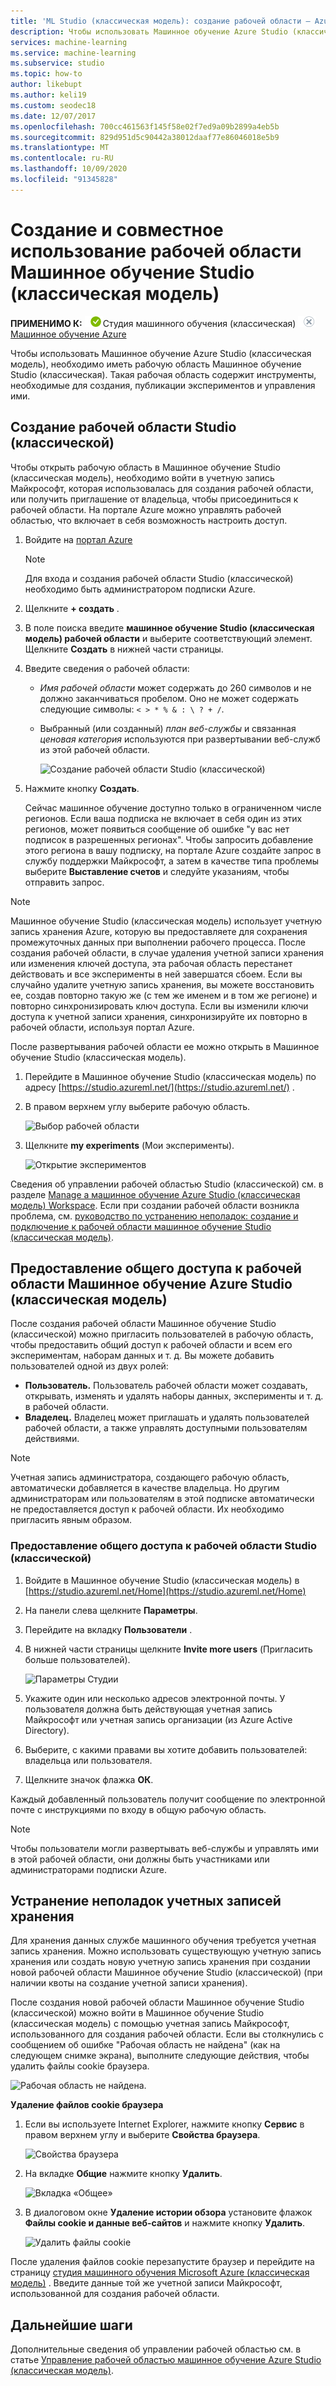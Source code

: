 ```yaml
---
title: 'ML Studio (классическая модель): создание рабочей области — Azure'
description: Чтобы использовать Машинное обучение Azure Studio (классическая модель), необходимо иметь рабочую область Машинное обучение Studio (классическая). Такая рабочая область содержит инструменты, необходимые для создания, публикации экспериментов и управления ими.
services: machine-learning
ms.service: machine-learning
ms.subservice: studio
ms.topic: how-to
author: likebupt
ms.author: keli19
ms.custom: seodec18
ms.date: 12/07/2017
ms.openlocfilehash: 700cc461563f145f58e02f7ed9a09b2899a4eb5b
ms.sourcegitcommit: 829d951d5c90442a38012daaf77e86046018e5b9
ms.translationtype: MT
ms.contentlocale: ru-RU
ms.lasthandoff: 10/09/2020
ms.locfileid: "91345828"
---
```

# <a name="create-and-share-an-machine-learning-studio-classic-workspace"></a>Создание и совместное использование рабочей области Машинное обучение Studio (классическая модель)

**ПРИМЕНИМО К:** ![да](../../../includes/media/aml-applies-to-skus/yes.png)Студия машинного обучения (классическая) ![нет](../../../includes/media/aml-applies-to-skus/no.png)[Машинное обучение Azure](../compare-azure-ml-to-studio-classic.md)

Чтобы использовать Машинное обучение Azure Studio (классическая модель), необходимо иметь рабочую область Машинное обучение Studio (классическая). Такая рабочая область содержит инструменты, необходимые для создания, публикации экспериментов и управления ими.

## <a name="create-a-studio-classic-workspace"></a>Создание рабочей области Studio (классической)

Чтобы открыть рабочую область в Машинное обучение Studio (классическая модель), необходимо войти в учетную запись Майкрософт, которая использовалась для создания рабочей области, или получить приглашение от владельца, чтобы присоединиться к рабочей области. На портале Azure можно управлять рабочей областью, что включает в себя возможность настроить доступ.

1. Войдите на [портал Azure](https://portal.azure.com/)

    > [!NOTE]
    > Для входа и создания рабочей области Studio (классической) необходимо быть администратором подписки Azure. 
    >
    > 

2. Щелкните **+ создать** .

3. В поле поиска введите **машинное обучение Studio (классическая модель) рабочей области** и выберите соответствующий элемент. Щелкните **Создать** в нижней части страницы.

4. Введите сведения о рабочей области:

   - *Имя рабочей области* может содержать до 260 символов и не должно заканчиваться пробелом. Оно не может содержать следующие символы: `< > * % & : \ ? + /`.
   - Выбранный (или созданный) *план веб-службы* и связанная *ценовая категория* используются при развертывании веб-служб из этой рабочей области.

     ![Создание рабочей области Studio (классической)](./media/create-workspace/create-new-workspace.png)

5. Нажмите кнопку **Создать**.

   Сейчас машинное обучение доступно только в ограниченном числе регионов. Если ваша подписка не включает в себя один из этих регионов, может появиться сообщение об ошибке "у вас нет подписок в разрешенных регионах".  Чтобы запросить добавление этого региона в вашу подписку, на портале Azure создайте запрос в службу поддержки Майкрософт, а затем в качестве типа проблемы выберите **Выставление счетов** и следуйте указаниям, чтобы отправить запрос.


> [!NOTE]
> Машинное обучение Studio (классическая модель) использует учетную запись хранения Azure, которую вы предоставляете для сохранения промежуточных данных при выполнении рабочего процесса. После создания рабочей области, в случае удаления учетной записи хранения или изменения ключей доступа, эта рабочая область перестанет действовать и все эксперименты в ней завершатся сбоем.
Если вы случайно удалите учетную запись хранения, вы можете восстановить ее, создав повторно такую же (с тем же именем и в том же регионе) и повторно синхронизировать ключ доступа. Если вы изменили ключи доступа к учетной записи хранения, синхронизируйте их повторно в рабочей области, используя портал Azure.

После развертывания рабочей области ее можно открыть в Машинное обучение Studio (классическая модель).

1. Перейдите в Машинное обучение Studio (классическая модель) по адресу [https://studio.azureml.net/](https://studio.azureml.net/) .

2. В правом верхнем углу выберите рабочую область.

    ![Выбор рабочей области](./media/create-workspace/open-workspace.png)

3. Щелкните **my experiments** (Мои эксперименты).

    ![Открытие экспериментов](./media/create-workspace/my-experiments.png)

Сведения об управлении рабочей областью Studio (классической) см. в разделе [Manage a машинное обучение Azure Studio (классическая модель) Workspace](manage-workspace.md).
Если при создании рабочей области возникла проблема, см. [руководство по устранению неполадок: создание и подключение к рабочей области машинное обучение Studio (классическая модель)](index.yml).


## <a name="share-an-azure-machine-learning-studio-classic-workspace"></a>Предоставление общего доступа к рабочей области Машинное обучение Azure Studio (классическая модель)
После создания рабочей области Машинное обучение Studio (классической) можно пригласить пользователей в рабочую область, чтобы предоставить общий доступ к рабочей области и всем его экспериментам, наборам данных и т. д. Вы можете добавить пользователей одной из двух ролей:

* **Пользователь.** Пользователь рабочей области может создавать, открывать, изменять и удалять наборы данных, эксперименты и т. д. в рабочей области.
* **Владелец.** Владелец может приглашать и удалять пользователей рабочей области, а также управлять доступными пользователям действиями.

> [!NOTE]
> Учетная запись администратора, создающего рабочую область, автоматически добавляется в качестве владельца. Но другим администраторам или пользователям в этой подписке автоматически не предоставляется доступ к рабочей области. Их необходимо пригласить явным образом.
> 
> 

### <a name="to-share-a-studio-classic-workspace"></a>Предоставление общего доступа к рабочей области Studio (классической)

1. Войдите в Машинное обучение Studio (классическая модель) в [https://studio.azureml.net/Home](https://studio.azureml.net/Home)

2. На панели слева щелкните **Параметры**.

3. Перейдите на вкладку **Пользователи** .

4. В нижней части страницы щелкните **Invite more users** (Пригласить больше пользователей).

    ![Параметры Студии](./media/create-workspace/settings.png)

5. Укажите один или несколько адресов электронной почты. У пользователя должна быть действующая учетная запись Майкрософт или учетная запись организации (из Azure Active Directory).

6. Выберите, с какими правами вы хотите добавить пользователей: владельца или пользователя.

7. Щелкните значок флажка **ОК**.

Каждый добавленный пользователь получит сообщение по электронной почте с инструкциями по входу в общую рабочую область.

> [!NOTE]
> Чтобы пользователи могли развертывать веб-службы и управлять ими в этой рабочей области, они должны быть участниками или администраторами подписки Azure. 

## <a name="troubleshoot-storage-accounts"></a>Устранение неполадок учетных записей хранения


Для хранения данных службе машинного обучения требуется учетная запись хранения. Можно использовать существующую учетную запись хранения или создать новую учетную запись хранения при создании новой рабочей области Машинное обучение Studio (классической) (при наличии квоты на создание учетной записи хранения).

После создания новой рабочей области Машинное обучение Studio (классической) можно войти в Машинное обучение Studio (классическая модель) с помощью учетная запись Майкрософт, использованного для создания рабочей области. Если вы столкнулись с сообщением об ошибке "Рабочая область не найдена" (как на следующем снимке экрана), выполните следующие действия, чтобы удалить файлы cookie браузера.

![Рабочая область не найдена.](media/troubleshooting-creating-ml-workspace/screen3.png)

**Удаление файлов cookie браузера**

1. Если вы используете Internet Explorer, нажмите кнопку **Сервис** в правом верхнем углу и выберите **Свойства браузера**.  

   ![Свойства браузера](media/troubleshooting-creating-ml-workspace/screen4.png)

2. На вкладке **Общие** нажмите кнопку **Удалить**.

   ![Вкладка «Общее»](media/troubleshooting-creating-ml-workspace/screen5.png)

3. В диалоговом окне **Удаление истории обзора** установите флажок **Файлы cookie и данные веб-сайтов** и нажмите кнопку **Удалить**.

   ![Удалить файлы cookie](media/troubleshooting-creating-ml-workspace/screen6.png)

После удаления файлов cookie перезапустите браузер и перейдите на страницу [студия машинного обучения Microsoft Azure (классическая модель)](https://studio.azureml.net) . Введите данные той же учетной записи Майкрософт, использованной для создания рабочей области.


## <a name="next-steps"></a>Дальнейшие шаги

Дополнительные сведения об управлении рабочей областью см. в статье [Управление рабочей областью машинное обучение Azure Studio (классическая модель)](manage-workspace.md).
